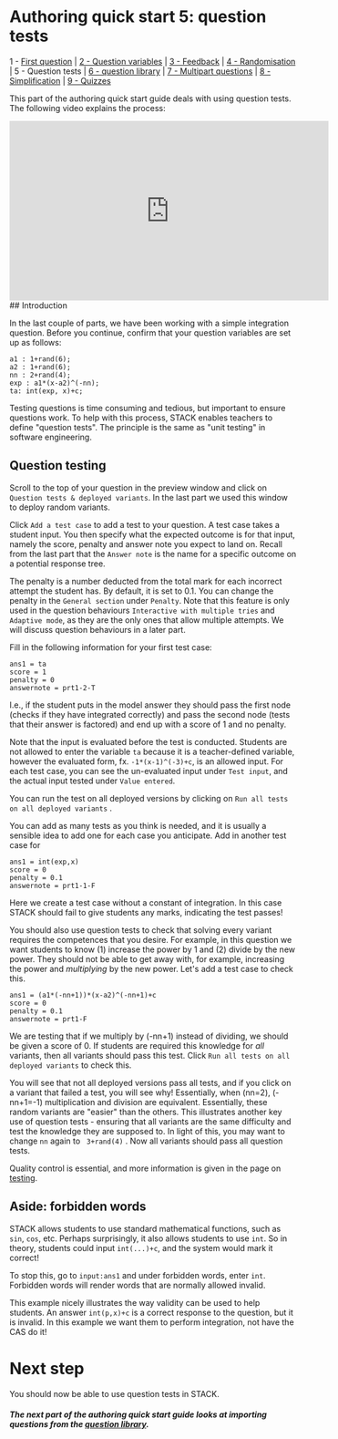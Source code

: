 # Authoring quick start 5: question tests

1 - [First question](Authoring_quick_start_1.md) | [2 - Question variables](Authoring_quick_start_2.md) | [3 - Feedback](Authoring_quick_start_3.md) | [4 - Randomisation](Authoring_quick_start_4.md) | 5 - Question tests | [6 - question library](Authoring_quick_start_6.md) | [7 - Multipart questions](Authoring_quick_start_7.md) | [8 - Simplification](Authoring_quick_start_8.md) | [9 - Quizzes](Authoring_quick_start_9.md)

This part of the authoring quick start guide deals with using question tests. The following video explains the process:

<iframe width="560" height="315" src="https://www.youtube.com/embed/wnvsc-v9svE" frameborder="0" allowfullscreen></iframe>
## Introduction

In the last couple of parts, we have been working with a simple integration question. Before you continue, confirm that your question variables are set up as follows:

```
a1 : 1+rand(6);
a2 : 1+rand(6);
nn : 2+rand(4);
exp : a1*(x-a2)^(-nn);
ta: int(exp, x)+c;
```

Testing questions is time consuming and tedious, but important to ensure questions work.  To help with this process, STACK enables teachers to define "question tests".  The principle is the same as "unit testing" in software engineering.

## Question testing

Scroll to the top of your question in the preview window and click on `Question tests & deployed variants`. In the last part we used this window to deploy random variants.

Click `Add a test case` to add a test to your question. A test case takes a student input. You then specify what the expected outcome is for that input, namely the score, penalty and answer note you expect to land on. Recall from the last part that the `Answer note` is the name for a specific outcome on a potential response tree.

The penalty is a number deducted from the total mark for each incorrect attempt the student has. By default, it is set to 0.1. You can change the penalty in the `General section` under `Penalty`. Note that this feature is only used in the question behaviours `Interactive with multiple tries` and `Adaptive mode`, as they are the only ones that allow multiple attempts. We will discuss question behaviours in a later part. 

Fill in the following information for your first test case:

```
ans1 = ta
score = 1
penalty = 0
answernote = prt1-2-T
```

I.e., if the student puts in the model answer they should pass the first node (checks if they have integrated correctly) and pass the second node (tests that their answer is factored) and end up with a score of 1 and no penalty. 

Note that the input is evaluated before the test is conducted. Students are not allowed to enter the variable  `ta` because it is a teacher-defined variable, however the evaluated form, fx.  `-1*(x-1)^(-3)+c`, is an allowed input. For each test case, you can see the un-evaluated input under `Test input`, and the actual input tested under `Value entered`. 

You can run the test on all deployed versions by clicking on  `Run all tests on all deployed variants` .

You can add as many tests as you think is needed, and it is usually a sensible idea to add one for each case you anticipate.  Add in another test case for

```
ans1 = int(exp,x)
score = 0
penalty = 0.1
answernote = prt1-1-F
```

Here we create a test case without a constant of integration. In this case STACK should fail to give students any marks, indicating the test passes!

You should also use question tests to check that solving every variant requires the competences that you desire. For example, in this question we want students to know (1) increase the power by 1 and (2) divide by the new power. They should not be able to get away with, for example, increasing the power and *multiplying* by the new power. Let's add a test case to check this.

```
ans1 = (a1*(-nn+1))*(x-a2)^(-nn+1)+c
score = 0
penalty = 0.1
answernote = prt1-F
```

We are testing that if we multiply by \(-nn+1\) instead of dividing, we should be given a score of 0. If students are required this knowledge for *all* variants, then all variants should pass this test. Click  `Run all tests on all deployed variants` to check this. 

You will see that not all deployed versions pass all tests, and if you click on a variant that failed a test, you will see why! Essentially, when \(nn=2\), \(-nn+1=-1\) multiplication and division are equivalent. Essentially, these random variants are "easier" than the others. This illustrates another key use of question tests - ensuring that all variants are the same difficulty and test the knowledge they are supposed to. In light of this, you may want to change `nn` again to ` 3+rand(4)` . Now all variants should pass all question tests.

Quality control is essential, and more information is given in the page on [testing](../Maintaining/Testing.md).

## Aside: forbidden words

STACK allows students to use standard mathematical functions, such as `sin`, `cos`, etc. Perhaps surprisingly, it also allows students to use `int`. So in theory, students could input `int(...)+c`, and the system would mark it correct!

To stop this, go to `input:ans1` and under forbidden words, enter `int`. Forbidden words will render words that are normally allowed invalid.

This example nicely illustrates the way validity can be used to help students.  An answer `int(p,x)+c` is a correct response to the question, but it is invalid.  In this example we want them to perform integration, not have the CAS do it!

# Next step #

You should now be able to use question tests in STACK.

##### The next part of the authoring quick start guide looks at importing questions from the [question library](Authoring_quick_start_6.md).
